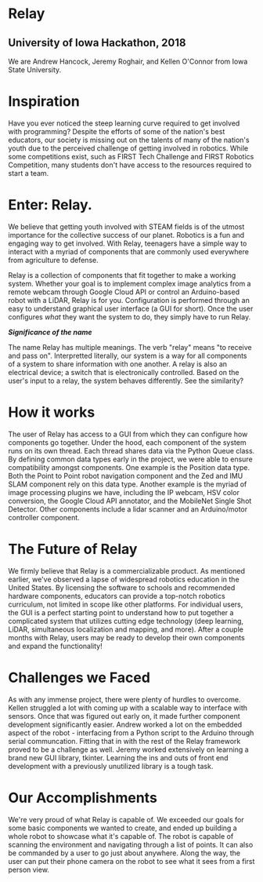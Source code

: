 # Relay
## University of Iowa Hackathon, 2018
We are Andrew Hancock, Jeremy Roghair, and Kellen O'Connor from Iowa State University.

# Inspiration
Have you ever noticed the steep learning curve required to get involved with programming? Despite the efforts of some of the nation's best educators, our society is missing out on the talents of many of the nation's youth due to the perceived challenge of getting involved in robotics.  While some competitions exist, such as FIRST Tech Challenge and FIRST Robotics Competition, many students don't have access to the resources required to start a team.

# Enter: Relay.

We believe that getting youth involved with STEAM fields is of the utmost importance for the collective success of our planet.  Robotics is a fun and engaging way to get involved.  With Relay, teenagers have a simple way to interact with a myriad of components that are commonly used everywhere from agriculture to defense.

Relay is a collection of components that fit together to make a working system.  Whether your goal is to implement complex image analytics from a remote webcam through Google Cloud API or control an Arduino-based robot with a LiDAR, Relay is for you.  Configuration is performed through an easy to understand graphical user interface (a GUI for short).  Once the user configures *what* they want the system to do, they simply have to run Relay.

***Significance of the name***

The name Relay has multiple meanings.  The verb "relay" means "to receive and pass on".  Interpretted literally, our system is a way for all components of a system to share information with one another.  A relay is also an electrical device; a switch that is electronically controlled.  Based on the user's input to a relay, the system behaves differently.  See the similarity?

# How it works

The user of Relay has access to a GUI from which they can configure how components go together.  Under the hood, each component of the system runs on its own thread.  Each thread shares data via the Python Queue class.  By defining common data types early in the project, we were able to ensure compatibility amongst components.  One example is the Position data type.  Both the Point to Point robot navigation component and the Zed and IMU SLAM component rely on this data type.  Another example is the myriad of image processing plugins we have, including the IP webcam, HSV color conversion, the Google Cloud API annotator, and the MobileNet Single Shot Detector.  Other components include a lidar scanner and an Arduino/motor controller component.

# The Future of Relay

We firmly believe that Relay is a commercializable product.  As mentioned earlier, we've observed a lapse of widespread robotics education in the United States.  By licensing the software to schools and recommended hardware components, educators can provide a top-notch robotics curriculum, not limited in scope like other platforms.  For individual users, the GUI is a perfect starting point to understand how to put together a complicated system that utilizes cutting edge technology (deep learning, LiDAR, simultaneous localization and mapping, and more).  After a couple months with Relay, users may be ready to develop their own components and expand the functionality!

# Challenges we Faced

As with any immense project, there were plenty of hurdles to overcome.  Kellen struggled a lot with coming up with a scalable way to interface with sensors.  Once that was figured out early on, it made further component development significantly easier.  Andrew worked a lot on the embedded aspect of the robot - interfacing from a Python script to the Arduino through serial communcation.  Fitting that in with the rest of the Relay framework proved to be a challenge as well.  Jeremy worked extensively on learning a brand new GUI library, tkinter.  Learning the ins and outs of front end development with a previously unutilized library is a tough task.

# Our Accomplishments

We're very proud of what Relay is capable of.  We exceeded our goals for some basic components we wanted to create, and ended up building a whole robot to showcase what it's capable of.  The robot is capable of scanning the environment and navigating through a list of points.  It can also be commanded by a user to go just about anywhere.  Along the way, the user can put their phone camera on the robot to see what it sees from a first person view.



